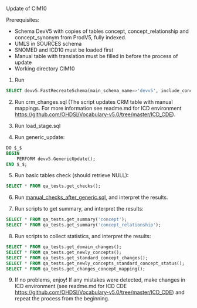 Update of CIM10

Prerequisites:
- Schema DevV5 with copies of tables concept, concept_relationship and concept_synonym from ProdV5, fully indexed. 
- UMLS in SOURCES schema
- SNOMED and ICD10 must be loaded first
- Manual table with translation must be filled in before the process of update
- Working directory CIM10

1. Run 
```sql
SELECT devv5.FastRecreateSchema(main_schema_name=>'devv5', include_concept_ancestor=>true, include_deprecated_rels=>true, include_synonyms=>true);
```
2. Run crm_changes.sql (The script updates CRM table with manual mappings. For more information see readme.md for ICD environment https://github.com/OHDSI/Vocabulary-v5.0/tree/master/ICD_CDE).

3. Run load_stage.sql

4. Run generic_update:
```sql
DO $_$
BEGIN
	PERFORM devv5.GenericUpdate();
END $_$;
```
5. Run basic tables check (should retrieve NULL):
```sql
SELECT * FROM qa_tests.get_checks();
```

6. Run [manual_checks_after_generic.sql](https://github.com/OHDSI/Vocabulary-v5.0/blob/master/working/manual_checks_after_generic.sql), and interpret the results.

7. Run scripts to get summary, and interpret the results:
```sql
SELECT * FROM qa_tests.get_summary('concept');
SELECT * FROM qa_tests.get_summary('concept_relationship');
```
8. Run scripts to collect statistics, and interpret the results:
```sql
SELECT * FROM qa_tests.get_domain_changes();
SELECT * FROM qa_tests.get_newly_concepts();
SELECT * FROM qa_tests.get_standard_concept_changes();
SELECT * FROM qa_tests.get_newly_concepts_standard_concept_status();
SELECT * FROM qa_tests.get_changes_concept_mapping();
```
9. If no problems, enjoy! If any mistakes were detected, make changes in ICD environment (see readme.md for ICD CDE https://github.com/OHDSI/Vocabulary-v5.0/tree/master/ICD_CDE) and repeat the process from the beginning.

